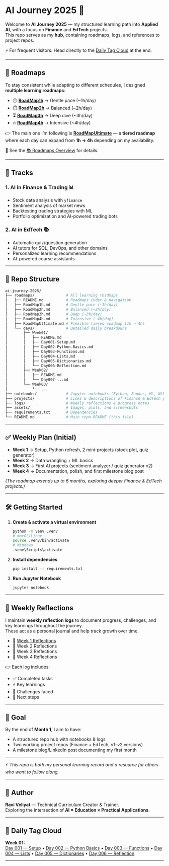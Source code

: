 # AI Journey 2025 🚀

Welcome to **AI Journey 2025** — my structured learning path into **Applied AI**, with a focus on **Finance** and **EdTech** projects.  
This repo serves as my **hub**, containing roadmaps, logs, and references to project repos.

⚡ For frequent visitors: Head directly to the [Daily Tag Cloud](#-daily-tag-cloud) at the end.

---

## 📌 Roadmaps  

To stay consistent while adapting to different schedules, I designed **multiple learning roadmaps**:  

- 🕐 **[RoadMap1h](./roadmaps/RoadMap1h.md)** → Gentle pace (~1h/day)  
- ⏱️ **[RoadMap2h](./roadmaps/RoadMap2h.md)** → Balanced (~2h/day)  
- ⏳ **[RoadMap3h](./roadmaps/RoadMap3h.md)** → Deep dive (~3h/day)  
- 🔥 **[RoadMap4h](./roadmaps/RoadMap4h.md)** → Intensive (~4h/day)  

👉 The main one I’m following is **[RoadMapUltimate](./roadmaps/RoadMapUltimate.md)** — a **tiered roadmap** where each day can expand from **1h → 4h** depending on my availability.  

📖 See the [📚 Roadmaps Overview](./roadmaps/README.md) for details.  

---

## 🌟 Tracks

### 1. AI in Finance & Trading 📊
- Stock data analysis with `yfinance`
- Sentiment analysis of market news
- Backtesting trading strategies with ML
- Portfolio optimization and AI-powered trading bots

### 2. AI in EdTech 📚
- Automatic quiz/question generation
- AI tutors for SQL, DevOps, and other domains
- Personalized learning recommendations
- AI-powered course assistants

---

## 📂 Repo Structure  

```bash
ai-journey-2025/
├── roadmaps/              # All learning roadmaps
│   ├── README.md          # Roadmaps index & navigation
│   ├── RoadMap1h.md       # Gentle pace (~1h/day)
│   ├── RoadMap2h.md       # Balanced (~2h/day)
│   ├── RoadMap3h.md       # Deep (~3h/day)
│   ├── RoadMap4h.md       # Intensive (~4h/day)
│   ├── RoadMapUltimate.md # Flexible tiered roadmap (1h → 4h)
│   └── days/              # Detailed daily breakdowns
│       ├── Week01/
│       │   ├── README.md
│       │   ├── Day001-Setup.md
│       │   ├── Day002-Python-Basics.md
│       │   ├── Day003-Functions.md
│       │   ├── Day004-Lists.md
│       │   ├── Day005-Dictionaries.md
│       │   └── Day006-Reflection.md
│       ├── Week02/
│       │   ├── README.md
│       │   └── Day007-...md
│       └── Week03/
│           └── ...
├── notebooks/             # Jupyter notebooks (Python, Pandas, ML, NLP, etc.)
├── projects/              # Links & descriptions of Finance & EdTech projects
├── logs/                  # Weekly reflections & progress notes
├── assets/                # Images, plots, and screenshots
├── requirements.txt       # Dependencies
└── README.md              # Main repo README (this file)

```

---

## ✅ Weekly Plan (Initial)

- **Week 1** → Setup, Python refresh, 2 mini-projects (stock plot, quiz generator)  
- **Week 2** → Data wrangling + ML basics  
- **Week 3** → First AI projects (sentiment analyzer / quiz generator v2)  
- **Week 4** → Documentation, polish, and first milestone blog post  

*(The roadmap extends up to 6 months, exploring deeper Finance & EdTech projects.)*

---

## 🛠️ Getting Started

1. **Create & activate a virtual environment**
   ```bash
   python -m venv .venv
   # macOS/Linux
   source .venv/bin/activate
   # Windows
   .venv\Scripts\activate
   ```

2. **Install dependencies**
   ```bash
   pip install -r requirements.txt
   ```

3. **Run Jupyter Notebook**
   ```bash
   jupyter notebook
   ```

---

## 📝 Weekly Reflections  

I maintain **weekly reflection logs** to document progress, challenges, and key learnings throughout the journey.  
These act as a personal journal and help track growth over time.  

- 📖 [Week 1 Reflections](./logs/week1_reflections.md)  
- 📖 Week 2 Reflections  
- 📖 Week 3 Reflections  
- 📖 Week 4 Reflections  

👉 Each log includes:  
- ✅ Completed tasks  
- ⚡ Key learnings  
- 🚧 Challenges faced  
- 🎯 Next steps  

---

## 🎯 Goal  

By the end of **Month 1**, I aim to have:  
- A structured repo hub with notebooks & logs  
- Two working project repos (Finance + EdTech, v1–v2 versions)  
- A milestone blog/LinkedIn post documenting my first month  

---

⚡ *This repo is both my personal learning record and a resource for others who want to follow along.*  

---

## 📖 Author
**Ravi Veliyat** — Technical Curriculum Creator & Trainer.  
Exploring the intersection of **AI × Education × Practical Applications**.

---

## 🔖 Daily Tag Cloud

**Week 01:**  
[Day 001 — Setup](./roadmaps/days/Week01/Day001-Setup.md) •
[Day 002 — Python Basics](./roadmaps/days/Week01/Day002-Python-Basics.md) •
[Day 003 — Functions](./roadmaps/days/Week01/Day003-Functions.md) •
[Day 004 — Lists](./roadmaps/days/Week01/Day004-Lists.md) •
[Day 005 — Dictionaries](./roadmaps/days/Week01/Day005-Dictionaries.md) •
[Day 006 — Reflection](./roadmaps/days/Week01/Day006-Reflection.md)

<!-- Repeat block per week -->

---